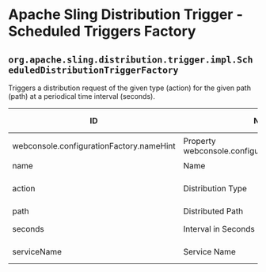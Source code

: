 # Apache Sling Distribution Trigger - Scheduled Triggers Factory

## `org.apache.sling.distribution.trigger.impl.ScheduledDistributionTriggerFactory`

Triggers a distribution request of the given type (action) for the given path (path) at a periodical time interval (seconds).

| ID  | Name | Required | Type | Default value | Description |
| --- | ---- | -------- | ---- | ------------- | ----------- |
| webconsole.configurationFactory.nameHint | Property webconsole.configurationFactory.nameHint | `true` | `String` | `[Trigger name: {name}]` | Description for webconsole.configurationFactory.nameHint |
| name | Name | `true` | `String` | `null` | The name of the trigger. |
| action | Distribution Type | `true` | `String` | `null` | The type of the distribution request produced by this trigger in ('ADD', 'DELETE', 'PULL', 'TEST'). Default 'PULL'. |
| path | Distributed Path | `true` | `String` | `null` | The path to be distributed periodically. |
| seconds | Interval in Seconds | `true` | `String` | `null` | The number of seconds between distribution requests. Default 30 seconds. |
| serviceName | Service Name | `true` | `String` | `null` | The name of the service used to trigger the distribution requests. |
